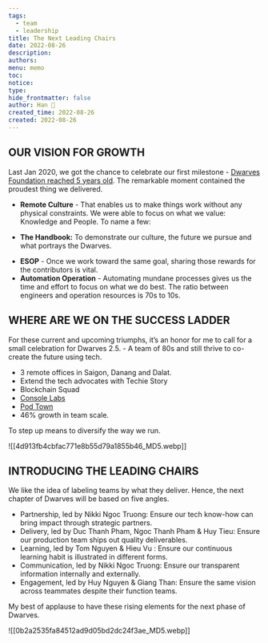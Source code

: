 ```yaml
---
tags:
  - team
  - leadership
title: The Next Leading Chairs
date: 2022-08-26
description: 
authors: 
menu: memo
toc: 
notice: 
type: 
hide_frontmatter: false
author: Han 🐸
created_time: 2022-08-26
created: 2022-08-26
---
```


## OUR VISION FOR GROWTH

Last Jan 2020, we got the chance to celebrate our first milestone - [Dwarves Foundation reached 5 years old](https://dwarves.foundation/five). The remarkable moment contained the proudest thing we delivered.

* **Remote Culture** - That enables us to make things work without any physical constraints. We were able to focus on what we value: Knowledge and People. To name a few:
 - **The Handbook:** To demonstrate our culture, the future we pursue and what portrays the Dwarves.
* **ESOP** - Once we work toward the same goal, sharing those rewards for the contributors is vital.
* **Automation Operation** - Automating mundane processes gives us the time and effort to focus on what we do best. The ratio between engineers and operation resources is 70s to 10s.

## WHERE ARE WE ON THE SUCCESS LADDER

For these current and upcoming triumphs, it’s an honor for me to call for a small celebration for Dwarves 2.5. - A team of 80s and still thrive to co-create the future using tech.

* 3 remote offices in Saigon, Danang and Dalat.
* Extend the tech advocates with Techie Story
* Blockchain Squad
* [Console Labs](https://console.so/)
* [Pod Town](https://pod.town/)
* 46% growth in team scale.

To step up means to diversify the way we run.


![[4d913fb4cbfac771e8b55d79a1855b46_MD5.webp]]


## INTRODUCING THE LEADING CHAIRS

We like the idea of labeling teams by what they deliver. Hence, the next chapter of Dwarves will be based on five angles.

* Partnership, led by Nikki Ngoc Truong: Ensure our tech know-how can bring impact through strategic partners.
* Delivery, led by Duc Thanh Pham, Ngoc Thanh Pham & Huy Tieu: Ensure our production team ships out quality deliverables.
* Learning, led by Tom Nguyen & Hieu Vu : Ensure our continuous learning habit is illustrated in different forms.
* Communication, led by Nikki Ngoc Truong: Ensure our transparent information internally and externally.
* Engagement, led by Huy Nguyen & Giang Than: Ensure the same vision across teammates despite their function teams.

My best of applause to have these rising elements for the next phase of Dwarves.


![[0b2a2535fa84512ad9d05bd2dc24f3ae_MD5.webp]]
